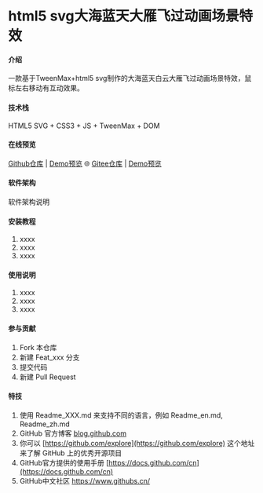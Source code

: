 # html5 svg大海蓝天大雁飞过动画场景特效

#### 介绍
一款基于TweenMax+html5 svg制作的大海蓝天白云大雁飞过动画场景特效，鼠标左右移动有互动效果。

#### 技术栈

HTML5 SVG + CSS3 + JS + TweenMax + DOM

#### 在线预览

[Github仓库](https://github.com/sunyctf/css-effects) | [Demo预览](https://sunyctf.github.io/js-effects/h5+js大海蓝天雁飞过特效/index.html) 🌐 [Gitee仓库](https://gitee.com/sunyctf/css-effects) | [Demo预览](https://sunyctf.gitee.io/js-effects/h5+js大海蓝天雁飞过特效/index.html)

#### 软件架构
软件架构说明


#### 安装教程

1.  xxxx
2.  xxxx
3.  xxxx

#### 使用说明

1.  xxxx
2.  xxxx
3.  xxxx

#### 参与贡献

1.  Fork 本仓库
2.  新建 Feat_xxx 分支
3.  提交代码
4.  新建 Pull Request


#### 特技

1.  使用 Readme\_XXX.md 来支持不同的语言，例如 Readme\_en.md, Readme\_zh.md
2.  GitHub 官方博客 [blog.github.com](https://github.blog)
3.  你可以 [https://github.com/explore](https://github.com/explore) 这个地址来了解 GitHub 上的优秀开源项目
4.  GitHub官方提供的使用手册 [https://docs.github.com/cn](https://docs.github.com/cn)
5.  GitHub中文社区 https://www.githubs.cn/

